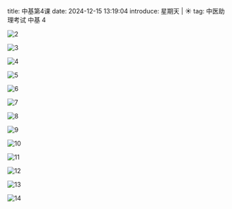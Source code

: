 title: 中基第4课
date: 2024-12-15 13:19:04
introduce: 星期天 | ☀️
tag: 中医助理考试 中基 4

![2](/static/img/2024/11/01/2.jpg)

![3](/static/img/2024/11/01/3.jpg)

![4](/static/img/2024/11/01/4.jpg)

![5](/static/img/2024/11/01/5.jpg)

![6](/static/img/2024/11/01/6.jpg)

![7](/static/img/2024/11/01/7.jpg)

![8](/static/img/2024/11/01/8.jpg)

![9](/static/img/2024/11/01/9.jpg)

![10](/static/img/2024/11/01/10.jpg)

![11](/static/img/2024/11/01/11.jpg)

![12](/static/img/2024/11/01/12.jpg)

![13](/static/img/2024/11/01/13.jpg)

![14](/static/img/2024/11/01/14.jpg)

